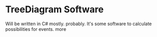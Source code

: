 # TreeDiagram Software
Will be written in C# mostly. probably.
It's some software to calculate possibilities for events.
more
